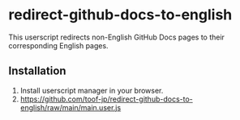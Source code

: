 # redirect-github-docs-to-english
This userscript redirects non-English GitHub Docs pages to their corresponding English pages.

## Installation
1. Install userscript manager in your browser.
2. https://github.com/toof-jp/redirect-github-docs-to-english/raw/main/main.user.js
